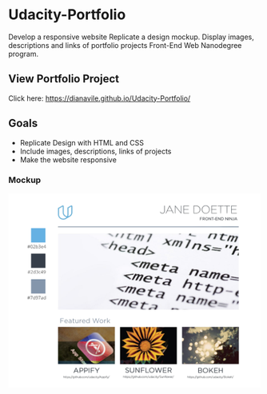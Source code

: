 # Udacity-Portfolio
Develop a responsive website
Replicate a design mockup. 
Display images, descriptions and links of portfolio projects Front-End Web Nanodegree program.

## View Portfolio Project
Click here: https://dianavile.github.io/Udacity-Portfolio/

## Goals
 - Replicate Design with HTML and CSS
 - Include images, descriptions, links of projects
 - Make the website responsive

### Mockup
![Portfolio](https://github.com/dianavile/Udacity-Portfolio/blob/master/img/design-mockup-portfolio.png 'Portfolio Mockup')
